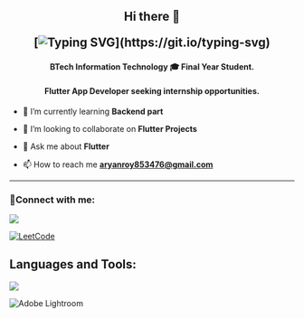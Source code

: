 
<h2 align="center">Hi there 👋

[![Typing SVG](https://readme-typing-svg.demolab.com?font=Fira+Code&pause=1000&color=1EF702&center=true&vCenter=true&width=435&lines=Hi+this+is+Aryan+Roy.;Welcome+to+my+Github+page.)](https://git.io/typing-svg)
<h4 align="center">BTech Information Technology 🎓 Final Year Student.</h4>
<h4 align="center">Flutter App Developer seeking internship opportunities.</h4>


- 🌱 I’m currently learning **Backend part**

- 👯 I’m looking to collaborate on **Flutter Projects**

- 💬 Ask me about **Flutter**

- 📫 How to reach me **aryanroy853476@gmail.com**
---

<h3 align="left">🔗Connect with me:</h3>

<p align="left"> 
  <a href="https://www.linkedin.com/in/royaryan952">
  <img src="https://skillicons.dev/icons?i=linkedin&perline=10">
  </a>
  
   <a href="https://leetcode.com/Aryan952/">![LeetCode](https://img.shields.io/badge/LeetCode-000000?style=for-the-badge&logo=LeetCode&logoColor=#d16c06)</a>
</p>
<!-- ###Languages and Tools:  -->
<h2 align="left">Languages and Tools:</h2>
<p align="left"> 
  <img src="https://skillicons.dev/icons?i=androidstudio,dart,discord,flutter,git,github,java,vscode&perline=9">
</p>

![Adobe Lightroom](https://img.shields.io/badge/Adobe%20Lightroom-31A8FF.svg?style=for-the-badge&logo=Adobe%20Lightroom&logoColor=white)

